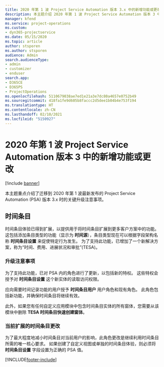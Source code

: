 ```yaml
---
title: 2020 年第 1 波 Project Service Automation 版本 3.x 中的新增功能或更改
description: 本主题介绍 2020 年第 1 波 Project Service Automation 版本 3 中的新增功能和更改。
manager: kfend
ms.service: project-operations
ms.custom:
- dyn365-projectservice
ms.date: 05/15/2020
ms.topic: article
author: stsporen
ms.author: stsporen
audience: Admin
search.audienceType:
- admin
- customizer
- enduser
search.app:
- D365CE
- D365PS
- ProjectOperations
ms.openlocfilehash: 5110679038ae7ed1e21a3e7dc80a4657e0752b49
ms.sourcegitcommit: 418fa1fe9d605b8faccc2d5dee1b04b4e753f194
ms.translationtype: HT
ms.contentlocale: zh-CN
ms.lasthandoff: 02/10/2021
ms.locfileid: "5150927"
---
```

# <a name="whats-new-or-changed-in-project-service-automation-version-3-wave-1-2020"></a>2020 年第 1 波 Project Service Automation 版本 3 中的新增功能或更改

[!include [banner](../includes/psa-now-project-operations.md)]

本主题重点介绍了迁移到 2020 年第 1 波最新发布的 Project Service Automation (PSA) 版本 3.x 时的关键升级注意事项。

## <a name="time-entry"></a>时间条目
时间条目体验已得到扩展，以提供用于将时间条目扩展到更多客户方案中的功能。 这包括添加条目类型的功能（显示为 **时间源**），条目类型现在可以根据字段架构名称 **时间条目设置** 来促使特定行为发生。 为了支持此功能，已增加了一个新解决方案，称为“时间、费用、进展状况和审批”(TESA)。

### <a name="upgrade-consideration"></a>升级注意事项
为了支持此功能，已对 PSA 内的角色进行了更新，以包括新的特权。 这些特权会授予对 **时间条目设置** 这个新实体的读取访问权限。

应向需要时间记录功能的用户授予 **时间条目用户** 用户角色和现有角色。 此角色包括新功能，并确保时间条目将继续有效。

此外，如果您有任何自定义应用模块中包含时间条目实体的所有窗体，您需要从该模块中删除 **TESA 时间条目快速创建窗体**。

### <a name="currently-extended-time-entry-changes"></a>当前扩展的时间条目更改
为了最大程度地减小时间条目对当前用户的影响，此角色更改是继续利用时间条目所需的唯一核心要求。 如果创建了自定义视图或单独的时间条目体验，则必须将 **时间条目设置** 字段设置为正确的 PSA 值。


[!INCLUDE[footer-include](../includes/footer-banner.md)]